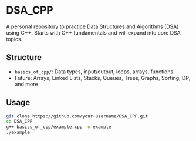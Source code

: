 # DSA_CPP

A personal repository to practice Data Structures and Algorithms (DSA) using C++. Starts with C++ fundamentals and will expand into core DSA topics.

## Structure

- `basics_of_cpp/`: Data types, input/output, loops, arrays, functions  
- Future: Arrays, Linked Lists, Stacks, Queues, Trees, Graphs, Sorting, DP, and more

## Usage

```bash
git clone https://github.com/your-username/DSA_CPP.git
cd DSA_CPP
g++ basics_of_cpp/example.cpp -o example
./example
